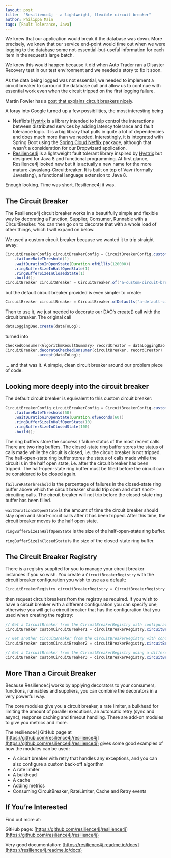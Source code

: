 ```yaml
---
layout: post
title:  "Resilience4j - a lightweight, flexible circuit breaker"
author: Philippa Main
tags: [Fault Tolerance, Java]
---
```


We knew that our application would break if the database was down. 
More precisely, we knew that our service end-point would time out when we were logging to the database some 
not-essential-but-useful information for each item in the request’s large batch.

We knew this would happen because it did when Auto Trader ran a Disaster Recovery test in our test environment and 
we needed a story to fix it soon.

As the data being logged was not essential, we needed to implement a circuit breaker to surround the database call 
and allow us to continue with essential work even when the circuit tripped on the first logging failure.

Martin Fowler has a [post that explains circuit breakers nicely](https://martinfowler.com/bliki/CircuitBreaker.html).

A foray into Google turned up a few possibilities, the most interesting being

* Netflix’s [Hystrix](https://github.com/Netflix/hystrix/wiki) is a library intended to help control the interactions 
  between distributed services by adding latency tolerance and fault tolerance logic. It is a big library that pulls in 
  quite a lot of dependencies and does much more than we needed. 
  Interestingly, it is integrated with Spring Boot using the [Spring Cloud Netflix](https://cloud.spring.io/spring-cloud-netflix/) 
  package, although that wasn't a consideration for our Dropwizard application.
* [Resilience4j](https://github.com/resilience4j/resilience4j) is a lightweight fault tolerant library inspired by 
  [Hystrix](https://github.com/Netflix/hystrix/wiki) but designed for Java 8 and functional programming. 
  At first glance, Resilience4j looked new but it is actually a new name for the more mature Javaslang-Circuitbreaker.
  It is built on top of Vavr (formally Javaslang), a functional language extension to Java 8.


Enough looking. Time was short. Resilience4j it was.

## The Circuit Breaker
The Resilience4j circuit breaker works in a beautifully simple and flexible way by decorating a Function, Supplier, 
Consumer, Runnable with a CircuitBreaker. You can then go on to decorate that with a whole load of other things,
which I will expand on below.

We used a custom circuit breaker because we wanted it to trip straight away:
```java
CircuitBreakerConfig circuitBreakerConfig = CircuitBreakerConfig.custom()
    .failureRateThreshold(1)
    .waitDurationInOpenState(Duration.ofMillis(120000))
    .ringBufferSizeInHalfOpenState(1)
    .ringBufferSizeInClosedState(1)
    .build();
CircuitBreaker circuitBreaker = CircuitBreaker.of("a-custom-circuit-breaker", circuitBreakerConfig);
```
but the default circuit breaker provided is even simpler to create:
```java
CircuitBreaker circuitBreaker = CircuitBreaker.ofDefaults("a-default-circuit-breaker");
```

Then to use it, we just needed to decorate our DAO’s create() call with the circuit breaker. The original call
```java
dataLoggingDao.create(dataToLog);
```
turned into
```java
CheckedConsumer<AlgorithmResultSummary> recordCreator = dataLoggingDao::create;
CircuitBreaker.decorateCheckedConsumer(circuitBreaker, recordCreator)
              .accept(dataToLog);
```
… and that was it. A simple, clean circuit breaker around our problem piece of code.

## Looking more deeply into the circuit breaker

The default circuit breaker is equivalent to this custom circuit breaker:
```java
CircuitBreakerConfig circuitBreakerConfig = CircuitBreakerConfig.custom()
    .failureRateThreshold(50)
    .waitDurationInOpenState(Duration.ofSeconds(60))
    .ringBufferSizeInHalfOpenState(10)
    .ringBufferSizeInClosedState(100)
    .build();
```
The ring buffers store the success / failure status of the most recent calls. There are two ring buffers. The 
closed-state ring buffer stores the status of calls made while the circuit is closed, i.e. the circuit breaker is not 
tripped. The half-open-state ring buffer stores the status of calls made while the circuit is in the half open state, 
i.e. after the circuit breaker has been tripped. The half-open-state ring buffer must be filled before the circuit 
can be considered to be closed again.

`failureRateThreshold` is the percentage of failures in the closed-state ring buffer above which the circuit breaker 
should trip open and start short-circuiting calls. The circuit breaker will not trip before the closed-state ring 
buffer has been filled.

`waitDurationInOpenState` is the amount of time the circuit breaker should stay open and short-circuit calls after it 
has been tripped. After this time, the circuit breaker moves to the half open state.

`ringBufferSizeInHalfOpenState` is the size of the half-open-state ring buffer.

`ringBufferSizeInClosedState` is the size of the closed-state ring buffer.

## The Circuit Breaker Registry

There is a registry supplied for you to manage your circuit breaker instances if you so wish. You create a 
`CircuitBreakerRegistry` with the circuit breaker configuration you wish to use as a default:

```java
CircuitBreakerRegistry circuitBreakerRegistry = CircuitBreakerRegistry.of(circuitBreakerConfig);
```
then request circuit breakers from the registry as required. If you wish to have a circuit breaker with a different 
configuration you can specify one, otherwise you will get a circuit breaker that has the configuration that you used 
when creating the registry:

```java
// Get a CircuitBreaker from the CircuitBreakerRegistry with configuration that you used when creating the registry
CircuitBreaker customCircuitBreaker1 = circuitBreakerRegistry.circuitBreaker("custom-circuit-breaker-1");

// Get another CircuitBreaker from the CircuitBreakerRegistry with configuration that you used when creating the registry
CircuitBreaker customCircuitBreaker2 = circuitBreakerRegistry.circuitBreaker("custom-circuit-breaker-2");

// Get a CircuitBreaker from the CircuitBreakerRegistry using a different custom configuration
CircuitBreaker customCircuitBreaker3 = circuitBreakerRegistry.circuitBreaker("custom-circuit-breaker-3", otherCircuitBreakerConfig);
```

## More Than a Circuit Breaker

Because Resilience4j works by applying decorators to your consumers, functions, runnables and suppliers, you can 
combine the decorators in a very powerful way.

The core modules give you a circuit breaker, a rate limiter, a bulkhead for limiting the amount of parallel 
executions, an automatic retry (sync and async), response caching and timeout handling. There are add-on modules to 
give you metrics and more.

The resilience4j GitHub page at [https://github.com/resilience4j/resilience4j](https://github.com/resilience4j/resilience4j) 
gives some good examples of how the modules can be used:
* A circuit breaker with retry that handles any exceptions, and you can also configure a custom back-off algorithm
* A rate limiter
* A bulkhead
* A cache
* Adding metrics
* Consuming CircuitBreaker, RateLimiter, Cache and Retry events

## If You’re Interested
Find out more at:

GitHub page: [https://github.com/resilience4j/resilience4j](https://github.com/resilience4j/resilience4j)

Very good documentation: [https://resilience4j.readme.io/docs](https://resilience4j.readme.io/docs)
